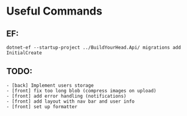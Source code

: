 # Useful Commands

## EF:
    dotnet-ef --startup-project ../BuildYourHead.Api/ migrations add InitialCreate

## TODO:
    - [back] Implement users storage
    - [front] fix too long blob (compress images on upload)
    - [front] add error handling (notifications)
    - [front] add layout with nav bar and user info
    - [front] set up formatter